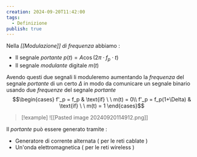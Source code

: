 ```yaml
---
creation: 2024-09-20T11:42:00
tags:
  - Definizione
publish: true
---
```

Nella *[[Modulazione]] di frequenza* abbiamo :
+ Il segnale *portante* $p(t) = A \cos(2\pi\cdot f_p\cdot t)$ 
+ Il segnale *modulante* digitale $m(t)$

Avendo questi due segnali li moduleremo aumentando la *frequenza* del segnale *portante* di un certo $\Delta$ in modo da comunicare un segnale binario usando due *frequenze* del segnale *portante*
$$\begin{cases}
f'_p = f_p & \text{if} \ \ m(t) = 0\\
f'_p = f_p(1+\Delta) & \text{if} \ \ m(t) = 1
\end{cases}$$
>[!example] 
>![[Pasted image 20240920114912.png]]

Il *portante* può essere generato tramite :
+ Generatore di corrente alternata ( per le reti cablate )
+ Un'onda elettromagnetica ( per le reti wireless )

